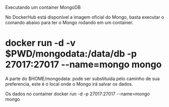 Executando um container MongoDB

No DockerHub está disponível a imagem oficial do Mongo, basta executar o comando abaixo para ter o Mongo rodando em um container.

# docker run -d -v $PWD/mongodata:/data/db -p 27017:27017 --name=mongo mongo

A parte do $HOME/mongodata: pode ser substituida pelo caminho de sua preferencia, este é o local onde o Mongo irá salvar os dados.

Os dados no container
docker run -d -p 27017:27017 --name=mongo mongo
